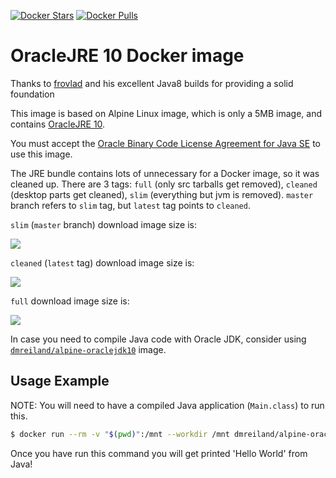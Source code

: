 [![Docker Stars](https://img.shields.io/docker/stars/dmreiland/alpine-oraclejre10.svg?style=flat-square)](https://hub.docker.com/r/dmreiland/alpine-oraclejre10/)
[![Docker Pulls](https://img.shields.io/docker/pulls/dmreiland/alpine-oraclejre10.svg?style=flat-square)](https://hub.docker.com/r/dmreiland/alpine-oraclejre10/)


OracleJRE 10 Docker image
========================

Thanks to [frovlad](https://github.com/frol/docker-alpine-oraclejdk8) and his excellent Java8 builds for providing a solid foundation

This image is based on Alpine Linux image, which is only a 5MB image, and contains
[OracleJRE 10](http://www.oracle.com/technetwork/java/javase/overview/index.html).

You must accept the
[Oracle Binary Code License Agreement for Java SE](http://www.oracle.com/technetwork/java/javase/terms/license/index.html)
to use this image.

The JRE bundle contains lots of unnecessary for a Docker image, so it was cleaned up. There are 3
tags: `full` (only src tarballs get removed), `cleaned` (desktop parts get cleaned), `slim`
(everything but jvm is removed). `master` branch refers to `slim` tag, but `latest`
tag points to `cleaned`.

`slim` (`master` branch) download image size is:

[![](https://images.microbadger.com/badges/image/dmreiland/alpine-oraclejre10:slim.svg)](http://microbadger.com/images/dmreiland/alpine-oraclejre10:slim "Get your own image badge on microbadger.com")

`cleaned` (`latest` tag) download image size is:

[![](https://images.microbadger.com/badges/image/dmreiland/alpine-oraclejre10:cleaned.svg)](http://microbadger.com/images/dmreiland/alpine-oraclejre10:cleaned "Get your own image badge on microbadger.com")

`full` download image size is:

[![](https://images.microbadger.com/badges/image/dmreiland/alpine-oraclejre10:full.svg)](http://microbadger.com/images/dmreiland/alpine-oraclejre10:full "Get your own image badge on microbadger.com")


In case you need to compile Java code with Oracle JDK, consider using
[`dmreiland/alpine-oraclejdk10`](https://github.com/dmreiland/docker-alpine-oraclejdk10)
image.


Usage Example
-------------

NOTE: You will need to have a compiled Java application (`Main.class`) to run this.

```bash
$ docker run --rm -v "$(pwd)":/mnt --workdir /mnt dmreiland/alpine-oraclejre10:slim java Main
```

Once you have run this command you will get printed 'Hello World' from Java!
